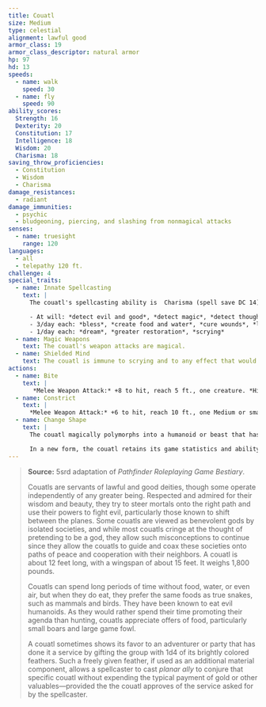```yaml
---
title: Couatl
size: Medium
type: celestial
alignment: lawful good
armor_class: 19
armor_class_descriptor: natural armor
hp: 97
hd: 13
speeds:
  - name: walk
    speed: 30
  - name: fly
    speed: 90
ability_scores:
  Strength: 16
  Dexterity: 20
  Constitution: 17
  Intelligence: 18
  Wisdom: 20
  Charisma: 18
saving_throw_proficiencies:
  - Constitution
  - Wisdom
  - Charisma
damage_resistances:
  - radiant
damage_immunities:
  - psychic
  - bludgeoning, piercing, and slashing from nonmagical attacks
senses:
  - name: truesight
    range: 120
languages:
  - all
  - telepathy 120 ft.
challenge: 4
special_traits:
  - name: Innate Spellcasting
    text: |
      The couatl's spellcasting ability is  Charisma (spell save DC 14). It can innately cast the following spells, requiring only verbal components:

      - At will: *detect evil and good*, *detect magic*, *detect thoughts*
      - 3/day each: *bless*, *create food and water*, *cure wounds*, *lesser restoration*, *protection from poison*, *sanctuary*, shield*
      - 1/day each: *dream*, *greater restoration*, *scrying*
  - name: Magic Weapons
    text: The couatl's weapon attacks are magical.
  - name: Shielded Mind
    text: The couatl is immune to scrying and to any effect that would sense its emotions, read its thoughts, or detect its location.
actions:
  - name: Bite
    text: |
       *Melee Weapon Attack:* +8 to hit, reach 5 ft., one creature. *Hit:* 8 (1d6 + 5) piercing damage, and the target must succeed on a DC 13 Constitution saving throw or be poisoned for 24 hours. Until this poison ends, the target is unconscious. Another creature can use an action to shake the target awake.
  - name: Constrict
    text: |
      *Melee Weapon Attack:* +6 to hit, reach 10 ft., one Medium or smaller creature. *Hit:* 10 (2d6 + 3) bludgeoning damage, and the target is grappled (escape DC 15). Until this grapple ends, the target is restrained, and the couatl can't constrict another target.
  - name: Change Shape
    text: |
      The couatl magically polymorphs into a humanoid or beast that has a challenge rating equal to or less than its own, or back into its true form. It reverts to its true form if it dies. Any equipment it is wearing or carrying is absorbed or borne by the new form (the couatl's choice).

      In a new form, the couatl retains its game statistics and ability to speak, but its AC, movement modes, Strength, Dexterity, and other actions are replaced by those of the new form, and it gains any statistics and capabilities (except class features, legendary actions, and lair actions) that the new form has but that it lacks. If the new form has a bite attack, the couatl can use its bite in that form.
---
```


> **Source:** 5srd adaptation of *Pathfinder Roleplaying Game Bestiary*.
>
> Couatls are servants of lawful and good deities, though some operate independently of any greater being. Respected and admired for their wisdom and beauty, they try to steer mortals onto the right path and use their powers to fight evil, particularly those known to shift between the planes. Some couatls are viewed as benevolent gods by isolated societies, and while most couatls cringe at the thought of pretending to be a god, they allow such misconceptions to continue since they allow the couatls to guide and coax these societies onto paths of peace and cooperation with their neighbors. A couatl is about 12 feet long, with a wingspan of about 15 feet. It weighs 1,800 pounds.
>
> Couatls can spend long periods of time without food, water, or even air, but when they do eat, they prefer the same foods as true snakes, such as mammals and birds. They have been known to eat evil humanoids. As they would rather spend their time promoting their agenda than hunting, couatls appreciate offers of food, particularly small boars and large game fowl.
>
> A couatl sometimes shows its favor to an adventurer or party that has done it a service by gifting the group with 1d4 of its brightly colored feathers. Such a freely given feather, if used as an additional material component, allows a spellcaster to cast *planar ally* to conjure that specific couatl without expending the typical payment of gold or other valuables—provided the the couatl approves of the service asked for by the spellcaster.
